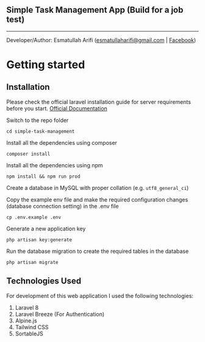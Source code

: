 ## Simple Task Management App (Build for a job test)

----------
Developer/Author: Esmatullah Arifi (<a href="mailto:esmatullaharifi@gmail.com">esmatullaharifi@gmail.com</a> | <a href="fb.com/esmatullaharifi.official">Facebook</a>)

# Getting started

## Installation

Please check the official laravel installation guide for server requirements before you start. [Official Documentation](https://laravel.com/docs/5.4/installation#installation)

Switch to the repo folder

    cd simple-task-management

Install all the dependencies using composer

    composer install

Install all the dependencies using npm

    npm install && npm run prod

Create a database in MySQL with proper collation (e.g. <code>utf8_general_ci</code>)

Copy the example env file and make the required configuration changes (database connection setting) in the .env file

    cp .env.example .env

Generate a new application key

    php artisan key:generate

Run the database migration to create the required tables in the database

    php artisan migrate

## Technologies Used

For development of this web application I used the following technologies:
<ol>
    <li>Laravel 8</li>
    <li>Laravel Breeze (For Authentication)</li>
    <li>Alpine.js</li>
    <li>Tailwind CSS</li>
    <li>SortableJS</li>
</ol>
